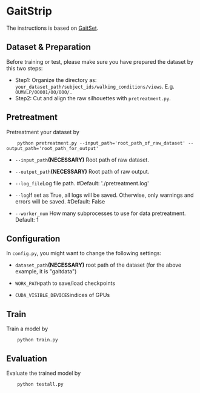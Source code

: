 # GaitStrip

The instructions is based on [GaitSet](https://github.com/AbnerHqC/GaitSet).    
## Dataset & Preparation

Before training or test, please make sure you have prepared the dataset by this two steps:

* Step1: Organize the directory as: `your_dataset_path/subject_ids/walking_conditions/views`. E.g.` OUMVLP/00001/00/000/.`
* Step2: Cut and align the raw silhouettes with `pretreatment.py`. 
## Pretreatment

Pretreatment your dataset by

        python pretreatment.py --input_path='root_path_of_raw_dataset' --output_path='root_path_for_output'
* `--input_path`**(NECESSARY)** Root path of raw dataset.

* `--output_path`**(NECESSARY)** Root path of raw output.

* `--log_file`Log file path. #Default: './pretreatment.log'

* `--log`If set as True, all logs will be saved. Otherwise, only warnings and errors will be saved. #Default: False

* `--worker_num` How many subprocesses to use for data pretreatment. Default: 1

## Configuration

In `config.py`, you might want to change the following settings:

* `dataset_path`**(NECESSARY)** root path of the dataset (for the above example, it is "gaitdata")

* `WORK_PATH`path to save/load checkpoints

* `CUDA_VISIBLE_DEVICES`indices of GPUs

## Train

Train a model by
        
        python train.py


## Evaluation
Evaluate the trained model by

        python testall.py
